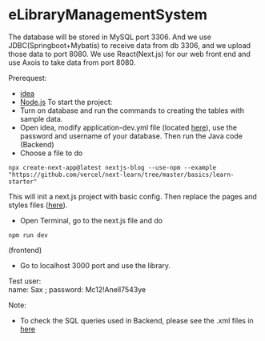 # eLibraryManagementSystem

The database will be stored in MySQL port 3306. And we use JDBC(Springboot+Mybatis) to receive data from db 3306, and we upload those data to port 8080. We use React(Next.js) for our web front end and use Axois to take data from port 8080.

Prerequest:
* [idea](https://www.jetbrains.com/idea/)
* [Node.js](https://nodejs.org/en/download)
To start the project:
* Turn on database and run the commands to creating the tables with sample data.
* Open idea, modify application-dev.yml file (located [here](https://github.com/Kassaking7/eLibraryManagementSystem/blob/main/LibraryBackend/src/main/resources/application-dev.yml)), use the password and username of your database. Then run the Java code (Backend)
* Choose a file to do 
```
npx create-next-app@latest nextjs-blog --use-npm --example "https://github.com/vercel/next-learn/tree/master/basics/learn-starter"
```
This will init a next.js project with basic config. Then replace the pages and styles files ([here](https://github.com/Kassaking7/eLibraryManagementSystem/tree/main/frontend)).
* Open Terminal, go to the next.js file and do 
```
npm run dev
```
(frontend)
* Go to localhost 3000 port and use the library.

Test user:  
name: Sax ; password: Mc12!Anell7543ye

Note:
* To check the SQL queries used in Backend, please see the .xml files in [here](https://github.com/Kassaking7/eLibraryManagementSystem/tree/main/LibraryBackend/src/main/resources/mapper)
